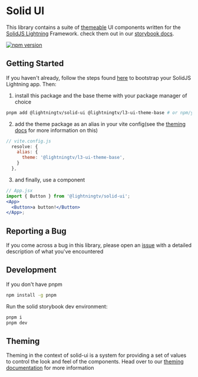 # Solid UI

This library contains a suite of [themeable](THEMING.md) UI components written for the [SolidJS Lightning](https://github.com/lightning-tv/solid) Framework. check them out in our [storybook docs](https://rdkcentral.github.io/solid-ui/).

[![npm version](https://img.shields.io/npm/v/@lightningtv%2Fsolid-ui.svg?style=flat)](https://www.npmjs.com/package/@lightningtv/solid-ui)

## Getting Started

If you haven't already, follow the steps found [here](https://github.com/lightning-tv/solid) to bootstrap your SolidJS Lightning app. Then:

1. install this package and the base theme with your package manager of choice

```sh
pnpm add @lightningtv/solid-ui @lightningtv/l3-ui-theme-base # or npm/yarn
```

2. add the theme package as an alias in your vite config(see the [theming docs](THEMING.md) for more information on this)

```js
// vite.config.js
  resolve: {
    alias: {
      theme: '@lightningtv/l3-ui-theme-base',
    }
  },
```

3. and finally, use a component

```jsx
// App.jsx
import { Button } from '@lightningtv/solid-ui';
<App>
  <Button>a button!</Button>
</App>;
```

## Reporting a Bug

If you come across a bug in this library, please open an [issue](https://github.com/rdkcentral/solid-ui/issues) with a detailed description of what you've encountered

## Development

If you don't have pnpm

```sh
npm install -g pnpm
```

Run the solid storybook dev environment:

```sh
pnpm i
pnpm dev
```

## Theming

Theming in the context of solid-ui is a system for providing a set of values to control the look and feel of the components. Head over to our [theming documentation](THEMING.md) for more information
